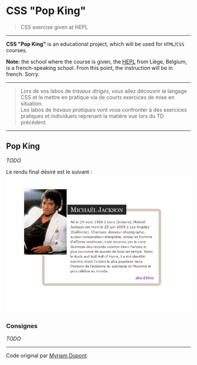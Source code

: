 # CSS "Pop King"

> CSS exercise given at HEPL

* * *

**CSS "Pop King"** is an educational project, which will be used for `HTML`/`CSS` courses.

**Note:** the school where the course is given, the [HEPL](http://www.provincedeliege.be/hauteecole) from Liège, Belgium, is a french-speaking school. From this point, the instruction will be in french. Sorry.

* * *

> Lors de vos labos de *travaux dirigés*, vous allez découvrir le langage CSS et le mettre en pratique via de courts exercices de mise en situation.  
> Les labos de *travaux pratiques* vont vous confronter à des exercices pratiques et individuels reprenant la matière vue lors du TD précédent.

* * *

## Pop King

_TODO_

Le rendu final désiré est le suivant : ![rendu final](./rendu.png)

### Consignes

_TODO_

* * *

Code original par [Myriam Dupont](https://github.com/myriamdupont).
